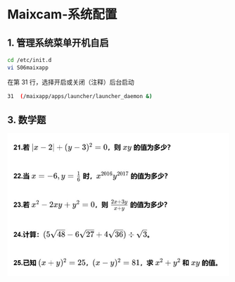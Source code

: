 # Maixcam-系统配置

## 1. 管理系统菜单开机自启

```bash
cd /etc/init.d
vi S06maixapp
```

在第 31 行，选择开启或关闭（注释）后台启动

```bash
31  (/maixapp/apps/launcher/launcher_daemon &)
```




## 3. 数学题

![](/AI大模型框架/Llama_cpp/img/math.jpg)
